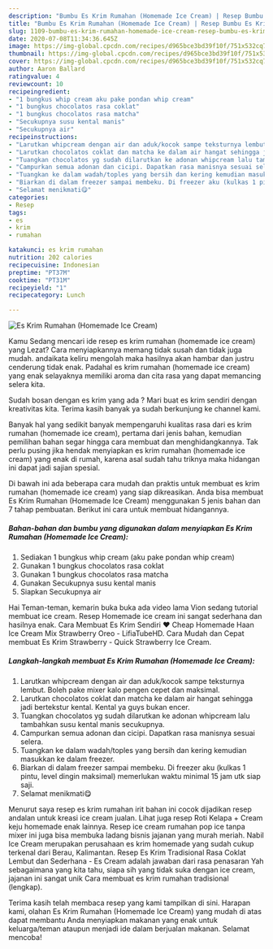 ```yaml
---
description: "Bumbu Es Krim Rumahan (Homemade Ice Cream) | Resep Bumbu Es Krim Rumahan (Homemade Ice Cream) Yang Enak Dan Mudah"
title: "Bumbu Es Krim Rumahan (Homemade Ice Cream) | Resep Bumbu Es Krim Rumahan (Homemade Ice Cream) Yang Enak Dan Mudah"
slug: 1109-bumbu-es-krim-rumahan-homemade-ice-cream-resep-bumbu-es-krim-rumahan-homemade-ice-cream-yang-enak-dan-mudah
date: 2020-07-08T11:34:36.645Z
image: https://img-global.cpcdn.com/recipes/d965bce3bd39f10f/751x532cq70/es-krim-rumahan-homemade-ice-cream-foto-resep-utama.jpg
thumbnail: https://img-global.cpcdn.com/recipes/d965bce3bd39f10f/751x532cq70/es-krim-rumahan-homemade-ice-cream-foto-resep-utama.jpg
cover: https://img-global.cpcdn.com/recipes/d965bce3bd39f10f/751x532cq70/es-krim-rumahan-homemade-ice-cream-foto-resep-utama.jpg
author: Aaron Ballard
ratingvalue: 4
reviewcount: 10
recipeingredient:
- "1 bungkus whip cream aku pake pondan whip cream"
- "1 bungkus chocolatos rasa coklat"
- "1 bungkus chocolatos rasa matcha"
- "Secukupnya susu kental manis"
- "Secukupnya air"
recipeinstructions:
- "Larutkan whipcream dengan air dan aduk/kocok sampe teksturnya lembut. Boleh pake mixer kalo pengen cepet dan maksimal."
- "Larutkan chocolatos coklat dan matcha ke dalam air hangat sehingga jadi bertekstur kental. Kental ya guys bukan encer."
- "Tuangkan chocolatos yg sudah dilarutkan ke adonan whipcream lalu tambahkan susu kental manis secukupnya."
- "Campurkan semua adonan dan cicipi. Dapatkan rasa manisnya sesuai selera."
- "Tuangkan ke dalam wadah/toples yang bersih dan kering kemudian masukkan ke dalam freezer."
- "Biarkan di dalam freezer sampai membeku. Di freezer aku (kulkas 1 pintu, level dingin maksimal) memerlukan waktu minimal 15 jam utk siap saji."
- "Selamat menikmati😋"
categories:
- Resep
tags:
- es
- krim
- rumahan

katakunci: es krim rumahan 
nutrition: 202 calories
recipecuisine: Indonesian
preptime: "PT37M"
cooktime: "PT31M"
recipeyield: "1"
recipecategory: Lunch

---
```



![Es Krim Rumahan (Homemade Ice Cream)](https://img-global.cpcdn.com/recipes/d965bce3bd39f10f/751x532cq70/es-krim-rumahan-homemade-ice-cream-foto-resep-utama.jpg)

Kamu Sedang mencari ide resep es krim rumahan (homemade ice cream) yang Lezat? Cara menyiapkannya memang tidak susah dan tidak juga mudah. andaikata keliru mengolah maka hasilnya akan hambar dan justru cenderung tidak enak. Padahal es krim rumahan (homemade ice cream) yang enak selayaknya memiliki aroma dan cita rasa yang dapat memancing selera kita.

Sudah bosan dengan es krim yang ada ? Mari buat es krim sendiri dengan kreativitas kita. Terima kasih banyak ya sudah berkunjung ke channel kami.

Banyak hal yang sedikit banyak mempengaruhi kualitas rasa dari es krim rumahan (homemade ice cream), pertama dari jenis bahan, kemudian pemilihan bahan segar hingga cara membuat dan menghidangkannya. Tak perlu pusing jika hendak menyiapkan es krim rumahan (homemade ice cream) yang enak di rumah, karena asal sudah tahu triknya maka hidangan ini dapat jadi sajian spesial.


Di bawah ini ada beberapa cara mudah dan praktis untuk membuat es krim rumahan (homemade ice cream) yang siap dikreasikan. Anda bisa membuat Es Krim Rumahan (Homemade Ice Cream) menggunakan 5 jenis bahan dan 7 tahap pembuatan. Berikut ini cara untuk membuat hidangannya.

<!--inarticleads1-->

##### Bahan-bahan dan bumbu yang digunakan dalam menyiapkan Es Krim Rumahan (Homemade Ice Cream):

1. Sediakan 1 bungkus whip cream (aku pake pondan whip cream)
1. Gunakan 1 bungkus chocolatos rasa coklat
1. Gunakan 1 bungkus chocolatos rasa matcha
1. Gunakan Secukupnya susu kental manis
1. Siapkan Secukupnya air


Hai Teman-teman, kemarin buka buka ada video lama Vion sedang tutorial membuat ice cream. Resep Homemade ice cream ini sangat sederhana dan hasilnya enak. Cara Membuat Es Krim Sendiri ❤ Cheap Homemade Haan Ice Cream Mix Strawberry Oreo - LifiaTubeHD. Cara Mudah dan Cepat membuat Es Krim Strawberry - Quick Strawberry Ice Cream. 

<!--inarticleads2-->

##### Langkah-langkah membuat Es Krim Rumahan (Homemade Ice Cream):

1. Larutkan whipcream dengan air dan aduk/kocok sampe teksturnya lembut. Boleh pake mixer kalo pengen cepet dan maksimal.
1. Larutkan chocolatos coklat dan matcha ke dalam air hangat sehingga jadi bertekstur kental. Kental ya guys bukan encer.
1. Tuangkan chocolatos yg sudah dilarutkan ke adonan whipcream lalu tambahkan susu kental manis secukupnya.
1. Campurkan semua adonan dan cicipi. Dapatkan rasa manisnya sesuai selera.
1. Tuangkan ke dalam wadah/toples yang bersih dan kering kemudian masukkan ke dalam freezer.
1. Biarkan di dalam freezer sampai membeku. Di freezer aku (kulkas 1 pintu, level dingin maksimal) memerlukan waktu minimal 15 jam utk siap saji.
1. Selamat menikmati😋


Menurut saya resep es krim rumahan irit bahan ini cocok dijadikan resep andalan untuk kreasi ice cream jualan. Lihat juga resep Roti Kelapa + Cream keju homemade enak lainnya. Resep ice cream rumahan pop ice tanpa mixer ini juga bisa membuka ladang bisnis jajanan yang murah meriah. Nabil Ice Cream merupakan perusahaan es krim homemade yang sudah cukup terkenal dari Berau, Kalimantan. Resep Es Krim Tradisional Rasa Coklat Lembut dan Sederhana - Es Cream adalah jawaban dari rasa penasaran Yah sebagaimana yang kita tahu, siapa sih yang tidak suka dengan ice cream, jajanan ini sangat unik Cara membuat es krim rumahan tradisional (lengkap). 

Terima kasih telah membaca resep yang kami tampilkan di sini. Harapan kami, olahan Es Krim Rumahan (Homemade Ice Cream) yang mudah di atas dapat membantu Anda menyiapkan makanan yang enak untuk keluarga/teman ataupun menjadi ide dalam berjualan makanan. Selamat mencoba!
